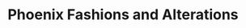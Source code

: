 ---
title: "Phoenix Fashions and Alterations"
url: /vancouver/phoenix-fashions-and-alterations/
shop: Schneiderei
---